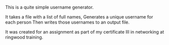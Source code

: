 This is a quite simple username generator.

It takes a file with a list of full names,
Generates a unique username for each person
Then writes those usernames to an output file.

It was created for an assignment as part of my certificate III in networking at ringwood training.
